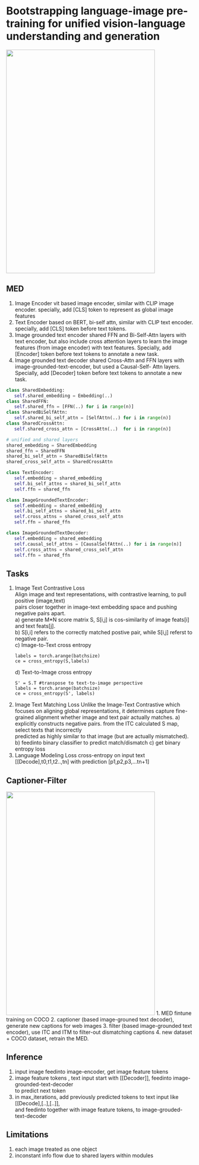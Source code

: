 # Bootstrapping language-image pre-training for unified vision-language understanding and generation

<img src="https://github.com/user-attachments/assets/ff6bdc5c-bfdb-45b5-ac23-a49d686329ce" width="400" height="600">

## MED
1. Image Encoder
   vit based image encoder, similar with CLIP image encoder. specially, add [CLS] token
   to represent as global image features
2. Text Encoder
   based on BERT, bi-self attn, similar with CLIP text encoder. specially, add [CLS] token
   before text tokens.
3. Image grounded text encoder
   shared FFN and Bi-Self-Attn layers with text encoder, but also include cross attention
   layers to learn the image features (from image encoder) with text features. Specially,
   add [Encoder] token before text tokens to annotate a new task.
5. Image grounded text decoder
   shared Cross-Attn and FFN layers with image-grounded-text-encoder, but used a Causal-Self-
   Attn layers. Specially, add [Decoder] token before text tokens to annotate a new task.

```python pseudo code
class SharedEmbedding:
   self.shared_embedding = Embedding(..)
class SharedFFN:
   self.shared_ffn = [FFN(..) for i in range(n)]
class SharedBiSelfAttn:
   self.shared_bi_self_attn = [SelfAttn(..) for i in range(n)]
class SharedCrossAttn:
   self.shared_cross_attn = [CrossAttn(..)  for i in range(n)]

# unified and shared layers
shared_embedding = SharedEmbedding
shared_ffn = SharedFFN
shared_bi_self_attn = SharedBiSelfAttn
shared_cross_self_attn = SharedCrossAttn

class TextEncoder:
   self.embedding = shared_embedding
   self.bi_self_attns = shared_bi_self_attn
   self.ffn = shared_ffn

class ImageGroundedTextEncoder:
   self.embedding = shared_embedding
   self.bi_self_attns = shared_bi_self_attn
   self.cross_attns = shared_cross_self_attn
   self.ffn = shared_ffn

class ImageGroundedTextDecoder:
   self.embedding = shared_embedding
   self.causal_self_attns = [CausalSelfAttn(..) for i in range(n)]
   self.cross_attns = shared_cross_self_attn
   self.ffn = shared_ffn
```

## Tasks       
1. Image Text Contrastive Loss     
   Align image and text representations, with contrastive learning, to pull positive (image,text)      
   pairs closer together in image-text embedding space and pushing negative pairs apart.        
   a) generate M*N score matrix S, S[i,j] is cos-similarity of image feats[i] and text feats[j].       
   b) S[i,i] refers to the correctly matched postive pair, while S[i,j] referst to negative pair.        
   c) Image-to-Text cross entropy       
      ```
      labels = torch.arange(batchsize)
      ce = cross_entropy(S,labels)
      ```
   d) Text-to-Image cross entropy     
      ```
      S' = S.T #transpose to text-to-image perspective
      labels = torch.arange(batchsize)
      ce = cross_entropy(S', labels)
      ```
2. Image Text Matching Loss
   Unlike the Image-Text Contrastive which focuses on aligning global representations, it determines
   capture fine-grained alignment whether image and text pair actually matches.
   a) explicitly constructs negative pairs. from the ITC calculated S map, select texts that incorrectly    
      predicted as highly similar to that image (but are actually mismatched).
   b) feedinto binary classifier to predict match/dismatch
   c) get binary entropy loss
3. Language Modeling Loss
   cross-entropy on input text [[Decode],t0,t1,t2..,tn] with prediction [p1,p2,p3,...tn+1]


## Captioner-Filter
<img src="https://github.com/user-attachments/assets/c6ac7c5e-7b15-4cbc-9308-4e9471a4d6b2" width="400" height="600">
1. MED fintune training on COCO
2. captioner (based image-grouned text decoder), generate new captions for web images
3. filter (based image-grounded text encoder), use ITC and ITM to filter-out dismatching captions
4. new dataset + COCO dataset, retrain the MED.


## Inference     
   1. input image feedinto image-encoder, get image feature tokens       
   2. image feature tokens , text input start with [[Decoder]], feedinto image-grounded-text-decoder      
      to predict next token      
   3. in max_iterations, add previously predicted tokens to text input like [[Decode],[..],[..]],     
      and feedinto together with image feature tokens, to image-grouded-text-decoder     



## Limitations           
1. each image treated as one object           
2. inconstant info flow due to shared layers within modules        
   
